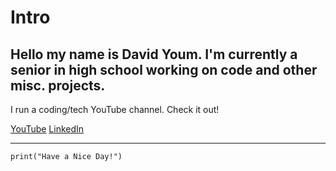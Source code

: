 # Intro
Hello my name is David Youm. I'm currently a senior in high school working on code and other misc. projects.
---	
I run a coding/tech YouTube channel. Check it out!

[YouTube](https://www.youtube.com/channel/UClvI4-BIm0Ka909lJ4npaUA)
[LinkedIn](https://www.linkedin.com/in/davidyoum/)

---	
```
print("Have a Nice Day!")
```
